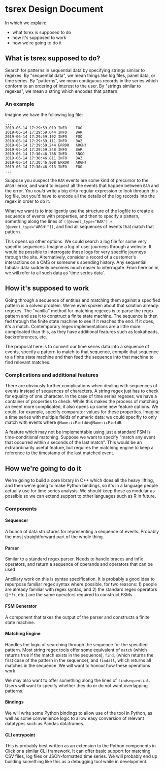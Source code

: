 # tsrex Design Document

In which we explain:
 - what tsrex is supposed to do
 - how it's supposed to work
 - how we're going to do it 
 
## What is tsrex supposed to do?
Search for patterns in sequential data by specifying strings similar to regexes.
By "sequential data", we mean things like log files, panel data, or time series.
By "patterns", we mean contiguous records in the series which conform to an ordering of interest to the user.
By "strings similar to regexes", we mean a string which encodes that pattern.

### An example
Imagine we have the following log file:

```
...
2019-06-14 17:29:59,019 INFO    FOO
2019-06-14 17:29:59,044 INFO    BAR
2019-06-14 17:29:59,102 INFO    FOO
2019-06-14 17:29:59,111 INFO    BAZ
2019-06-14 17:29:59,244 ERROR   ARGH!
2019-06-14 17:29:59,248 INFO    BAR
2019-06-14 17:30:46,788 INFO    SNOO
2019-06-14 17:30:46,811 INFO    BAZ
2019-06-14 17:30:46,908 ERROR   ARGH!
2019-06-14 17:30:46,913 INFO    FOO
...
```
Suppose you suspect the `BAR` events are some kind of precursor to the `ARGH!` error,
and want to inspect all the events that happen between `BAR` and the error. You *could* write a big dirty
regular expression to look through this log file, but you'd have to encode all the details of the log records
into the regex in order to do it.

What we want is to intelligently use the structure of the logfile to create a sequence of events with
properties, and then to specify a pattern, something along the lines of
`([@event_type="BAR"].+[@event_type="ARGH!"])`, and find all sequences of events that match that pattern.

This opens up other options. We could search a log file for some very specific sequences. Imagine a log of
user journeys through a website. It would be possible to interrogate these logs for very specific journeys
through the site. Alternatively, consider a record of a customer's interactions on a CMS or someone's spending
history. Any sequential tabular data suddenly becomes much easier to interrogate. From here on in, we will
refer to all such data as 'time series data'.

## How it's supposed to work
Going through a sequence of entities and matching them against a specified pattern is a solved problem.
We've even spoken about that solution already: regexes. The "vanilla" method for matching regexes is to
parse the regex pattern and use it to construct a finite state machine. The sequence is then fed through the
finite state machine to see if it reaches the end. If it does, it's a match. Contemporary regex
implementations are a little more complicated than this, as they have additional features such as lookaheads,
backreferences, etc.

The proposal here is to convert our time series data into a sequence of events, specify a pattern to
match to that sequence, compile that sequence to a finite state machine and then feed the sequence into
that machine to find relevant matches.

### Complications and additional features
There are obviously further complications when dealing with sequences of events instead of sequences of
characters. A string regex just has to check for equality of one character. In the case of time series
regexes, we have a container of properties to check. While this makes the process of matching an event
more complicated, it also opens up some new feature options. We could, for example, specify comparator
values for these properties. Imagine a time series with multiple fields of numeric data: we could specifiy
to only match with events where `@NumericFieldA<@NumericFieldB`.

A feature which may not be implementable using just a standard FSM is time-conditional matching. Suppose
we want to specify "match any event that occurred within *s* seconds of the last match". This would be an
extraordinarily useful feature, but requires the matching engine to keep a reference to the timestamp of the
last matched event.

## How we're going to do it

We're going to build a core library in C++ which does all the heavy lifting, and then we're going to make
Python bindings, so it's in a language people actually use for time series analysis. We should keep these
as modular as possible so we can extend support to other languages such as R in future.

### Components

#### Sequencer
A bunch of data structures for representing a sequence of events. Probably the most straightforward part
of the whole thing.

#### Parser
Similar to a standard regex parser. Needs to handle braces and infix operators, and return a sequence of
operands and operators that can be used 

Ancillary work on this is syntax specification. It is probably a good idea to repurpose familiar regex
syntax where possible, for two reasons: 1) people are already familiar with regex syntax, and 2) the
standard regex operators (`|*?+`, etc.) are the same operators required to construct FSMs.

#### FSM Generator
A component that takes the output of the parser and constructs a finite state machine.

#### Matching Engine
Handles the logic of searching through the sequence for the specified pattern. Most string regex tools offer
some equivalent of `match` (which returns true if the match exists in the sequence), `find`, (which returns
the first case of the pattern in the sequence), and `findall`, which returns all matches in the sequence.
We will want to honour how these operations work.

We may also want to offer something along the lines of `findsequential`. Users will want to specify
whether they do or do not want overlapping patterns.

#### Bindings
We will write some Python bindings to allow use of the tool in Python, as well as some convenience logic
to allow easy conversion of relevant datatypes such as Pandas dataframes.

#### CLI entrypoint
This is probably best written as an extension to the Python components in Click or a similar CLI
framework. It can offer basic support for matching CSV files, log files or JSON-formatted time series.
We will probably end up building something like this as a debugging tool while in development.